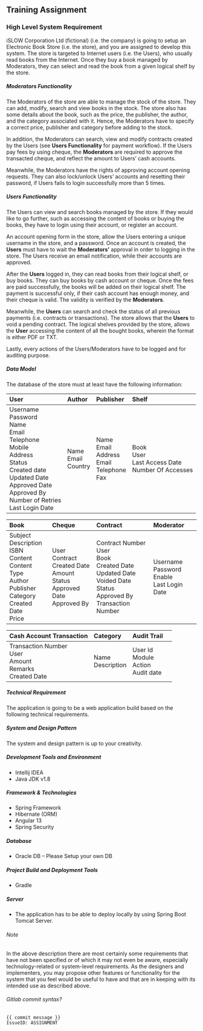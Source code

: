 ## **Training Assignment**

### High Level System Requirement

iSLOW Corporation Ltd (fictional) (i.e. the company) is going to setup an Electronic Book Store (i.e. the store), and you are assigned to develop this system. The store is targeted to Internet users (i.e. the Users), who usually read books from the Internet. Once they buy a book managed by Moderators, they can select and read the book from a given logical shelf by the store.

##### Moderators Functionality

The Moderators of the store are able to manage the stock of the store. They can add, modify, search and view books in the stock. The store also has some details about the book, such as the price, the publisher, the author, and the category associated with it. Hence, the Moderators have to specify a correct price, publisher and category before adding to the stock.

In addition, the Moderators can search, view and modify contracts created by the Users (see **Users Functionality** for payment workflow). If the Users pay fees by using cheque, the **Moderators** are required to approve the transacted cheque, and reflect the amount to Users’ cash accounts.

Meanwhile, the Moderators have the rights of approving account opening requests. They can also lock/unlock Users’ accounts and resetting their password, if Users fails to login successfully more than 5 times.

##### Users Functionality

The Users can view and search books managed by the store. If they would like to go further, such as accessing the content of books or buying the books, they have to login using their account, or register an account.

An account opening form in the store, allow the Users entering a unique username in the store, and a password. Once an account is created, the **Users** must have to wait the **Moderators’** approval in order to logging in the store. The Users receive an email notification, while their accounts are approved.

After the **Users** logged in, they can read books from their logical shelf, or buy books. They can buy books by cash account or cheque. Once the fees are paid successfully, the books will be added on their logical shelf. The payment is successful only, if their cash account has enough money, and their cheque is valid. The validity is verified by the **Moderators**.

Meanwhile, the **Users** can search and check the status of all previous payments (i.e. contracts or transactions). The store allows that the **Users** to void a pending contract. The logical shelves provided by the store, allows the **User** accessing the content of all the bought books, wherein the format is either PDF or TXT.

Lastly, every actions of the Users/Moderators have to be logged and for auditing purpose. 

##### Data Model

The database of the store must at least have the following information:

|                                                                                                    User                                                                                                    |                                            Author                                            |                                                               Publisher                                                               |                            Shelf                            |
|:----------------------------------------------------------------------------------------------------------------------------------------------------------------------------------------------------------|:--------------------------------------------------------------------------------------------|:-------------------------------------------------------------------------------------------------------------------------------------|:-----------------------------------------------------------|
| Username<br> Password<br> Name<br> Email<br> Telephone<br> Mobile<br> Address<br> Status<br> Created date<br> Updated Date<br> Approved Date<br> Approved By<br> Number of Retries<br> Last Login Date<br> | Name<br> Email<br> Country                                                                   | Name<br> Email<br> Address<br> Email<br> Telephone<br> Fax                                                                            | Book<br> User<br> Last Access Date<br> Number Of Accesses   |

|                                                                                                    Book                                                                                                    |                                            Cheque                                            |                                                                Contract                                                               |                          Moderator                          |
|:----------------------------------------------------------------------------------------------------------------------------------------------------------------------------------------------------------|:--------------------------------------------------------------------------------------------|:-------------------------------------------------------------------------------------------------------------------------------------|:-----------------------------------------------------------|
| Subject<br> Description<br> ISBN<br> Content<br> Content Type<br> Author<br> Publisher<br> Category<br> Created Date<br> Price                                                                             | User<br> Contract<br> Created Date<br> Amount<br> Status<br> Approved Date<br> Approved By   | Contract Number<br> User<br> Book<br> Created Date<br> Updated Date<br> Voided Date<br> Status<br> Approved By<br> Transaction Number | Username<br> Password<br> Enable<br> Last Login Date        |

|                                                                                          Cash Account Transaction                                                                                          |                                           Category                                           |                                                              Audit Trail                                                              |                                                             |
|:----------------------------------------------------------------------------------------------------------------------------------------------------------------------------------------------------------|:--------------------------------------------------------------------------------------------|:-------------------------------------------------------------------------------------------------------------------------------------|:-----------------------------------------------------------|
| Transaction Number<br> User<br> Amount<br> Remarks<br> Created Date                                                                                                                                        | Name<br> Description                                                                         | User Id<br> Module<br> Action<br> Audit date                                                                                          |                                                             |


##### Technical Requirement

The application is going to be a web application build based on the following technical requirements.

##### System and Design Pattern

The system and design pattern is up to your creativity. 


##### Development Tools and Environment
- Intellij IDEA
- Java JDK v1.8

##### Framework & Technologies
- Spring Framework
- Hibernate (ORM)
- Angular 13
- Spring Security

##### Database
- Oracle DB – Please Setup your own DB

##### Project Build and Deployment Tools
- Gradle

##### Server
- The application has to be able to deploy locally by using Spring Boot Tomcat Server.


###### Note

In the above description there are most certainly some requirements that have not been specified or of which it may not even be aware, especially technology-related or system-level requirements. As the designers and implementers, you may propose other features or functionality for the system that you feel would be useful to have and that are in keeping with its intended use as described above.


###### Gitlab commit syntax?

    {{ commit message }}
    IssueID: ASSIGNMENT 

